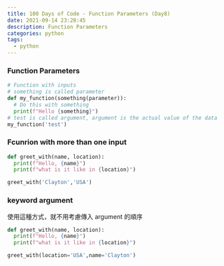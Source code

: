 ```yaml
---
title: 100 Days of Code - Function Parameters (Day8)
date: 2021-09-14 23:28:45
description: Function Parameters
categories: python
tags:
  - python 
---
```


### Function Parameters

``` python 
# Function with inputs
# something is called parameter
def my_function(something(parameter)):
  # Do this with something
  print(f"Hello {something}")
# test is called argument, argument is the actual value of the data
my_function('test')
```

### Fcunrion with more than one input

``` python
def greet_with(name, location):
  print(f"Hello, {name}")
  print(f"what is it like in {location}")

greet_with('Clayton','USA')
```

### keyword argument

使用這種方式，就不用考慮傳入 argument 的順序
``` python
def greet_with(name, location):
  print(f"Hello, {name}")
  print(f"what is it like in {location}")

greet_with(location='USA',name='Clayton')
```